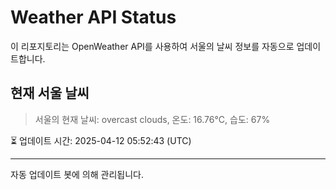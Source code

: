 
# Weather API Status

이 리포지토리는 OpenWeather API를 사용하여 서울의 날씨 정보를 자동으로 업데이트합니다.

## 현재 서울 날씨
> 서울의 현재 날씨: overcast clouds, 온도: 16.76°C, 습도: 67%

⏳ 업데이트 시간: 2025-04-12 05:52:43 (UTC)

---
자동 업데이트 봇에 의해 관리됩니다.
